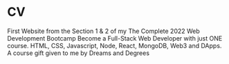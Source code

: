 # CV
First Website from the Section 1 &amp; 2 of my The Complete 2022 Web Development Bootcamp Become a Full-Stack Web Developer with just ONE course. HTML, CSS, Javascript, Node, React, MongoDB, Web3 and DApps. A course gift given to me by Dreams and Degrees
